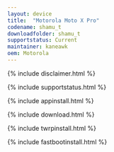 ```yaml
---
layout: device
title:  "Motorola Moto X Pro"
codename: shamu_t
downloadfolder: shamu_t
supportstatus: Current
maintainer: kaneawk
oem: Motorola
---
```


{% include disclaimer.html %}

{% include supportstatus.html %}

{% include appinstall.html %}

{% include download.html %}

{% include twrpinstall.html %}

{% include fastbootinstall.html %}

